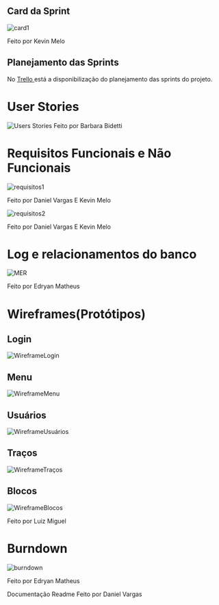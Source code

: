 ## Card da Sprint
![card1](https://github.com/Salitop/HandbookPlane_4ADS-A/blob/Sprint-1/Doc/Cards/Card_1.png)

Feito por Kevin Melo

## Planejamento das Sprints
No <a href='https://trello.com/b/n0Ky9r1p/api-4sem'> Trello </a>
está a disponibilização do planejamento das sprints do projeto.

# User Stories
![Users Stories](https://github.com/Salitop/HandbookPlane_4ADS-A/blob/Sprint-1/Doc/User%20Stories/Users%20Stories.png)
Feito por Barbara Bidetti
# Requisitos Funcionais e Não Funcionais
![requisitos1](https://github.com/Salitop/HandbookPlane_4ADS-A/blob/Sprint-1/Doc/Requisitos/Requisitos_funcionais.png)

Feito por Daniel Vargas E Kevin Melo

![requisitos2](https://github.com/Salitop/HandbookPlane_4ADS-A/blob/Sprint-1/Doc/Requisitos/Requisitos_n%C3%A3o_funcionais.png)

Feito por Daniel Vargas E Kevin Melo

# Log e relacionamentos do banco

![MER](https://github.com/Salitop/HandbookPlane_4ADS-A/blob/Sprint-1/Doc/Banco/MER.png)

Feito por Edryan Matheus

# Wireframes(Protótipos)

## Login
![WireframeLogin](https://github.com/Salitop/HandbookPlane_4ADS-A/blob/Sprint-1/Doc/Wireframe/login.png)

## Menu
![WireframeMenu](https://github.com/Salitop/HandbookPlane_4ADS-A/blob/Sprint-1/Doc/Wireframe/menu.png)

## Usuários
![WireframeUsuários](https://github.com/Salitop/HandbookPlane_4ADS-A/blob/Sprint-1/Doc/Wireframe/usuarios.png)

## Traços
![WireframeTraços](https://github.com/Salitop/HandbookPlane_4ADS-A/blob/Sprint-1/Doc/Wireframe/tracos.png)

## Blocos
![WireframeBlocos](https://github.com/Salitop/HandbookPlane_4ADS-A/blob/Sprint-1/Doc/Wireframe/blocos.png)

Feito por Luiz Miguel

# Burndown

![burndown](https://github.com/Salitop/HandbookPlane_4ADS-A/blob/Sprint-1/Doc/Burndown/burndown_sprint1.png)

Feito por Edryan Matheus

Documentação Readme Feito por Daniel Vargas
